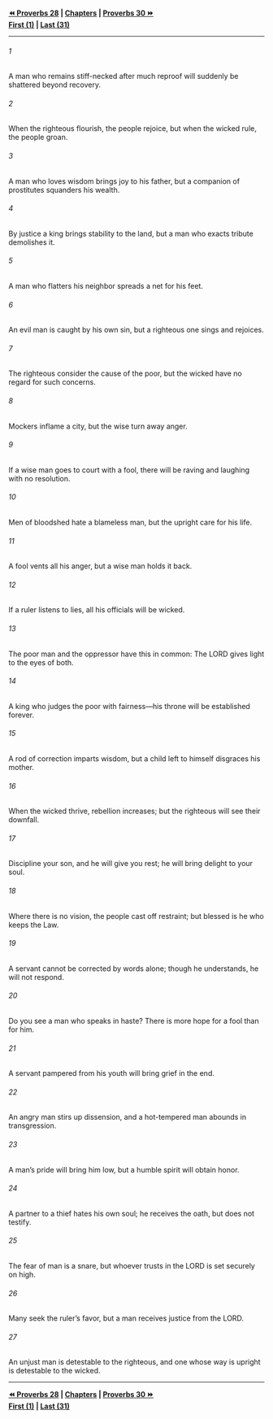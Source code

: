   
**[⏪ Proverbs 28](./Proverbs%2028.md) | [Chapters](./_index.md) | [Proverbs 30 ⏩](./Proverbs%2030.md)**  
**[First (1)](./Proverbs%201.md) | [Last (31)](./Proverbs%2031.md)**  
  
---  
  
###### 1  
A man who remains stiff-necked after much reproof will suddenly be shattered beyond recovery.  
  
###### 2  
When the righteous flourish, the people rejoice, but when the wicked rule, the people groan.  
  
###### 3  
A man who loves wisdom brings joy to his father, but a companion of prostitutes squanders his wealth.  
  
###### 4  
By justice a king brings stability to the land, but a man who exacts tribute demolishes it.  
  
###### 5  
A man who flatters his neighbor spreads a net for his feet.  
  
###### 6  
An evil man is caught by his own sin, but a righteous one sings and rejoices.  
  
###### 7  
The righteous consider the cause of the poor, but the wicked have no regard for such concerns.  
  
###### 8  
Mockers inflame a city, but the wise turn away anger.  
  
###### 9  
If a wise man goes to court with a fool, there will be raving and laughing with no resolution.  
  
###### 10  
Men of bloodshed hate a blameless man, but the upright care for his life.  
  
###### 11  
A fool vents all his anger, but a wise man holds it back.  
  
###### 12  
If a ruler listens to lies, all his officials will be wicked.  
  
###### 13  
The poor man and the oppressor have this in common: The LORD gives light to the eyes of both.  
  
###### 14  
A king who judges the poor with fairness—his throne will be established forever.  
  
###### 15  
A rod of correction imparts wisdom, but a child left to himself disgraces his mother.  
  
###### 16  
When the wicked thrive, rebellion increases; but the righteous will see their downfall.  
  
###### 17  
Discipline your son, and he will give you rest; he will bring delight to your soul.  
  
###### 18  
Where there is no vision, the people cast off restraint; but blessed is he who keeps the Law.  
  
###### 19  
A servant cannot be corrected by words alone; though he understands, he will not respond.  
  
###### 20  
Do you see a man who speaks in haste? There is more hope for a fool than for him.  
  
###### 21  
A servant pampered from his youth will bring grief in the end.  
  
###### 22  
An angry man stirs up dissension, and a hot-tempered man abounds in transgression.  
  
###### 23  
A man’s pride will bring him low, but a humble spirit will obtain honor.  
  
###### 24  
A partner to a thief hates his own soul; he receives the oath, but does not testify.  
  
###### 25  
The fear of man is a snare, but whoever trusts in the LORD is set securely on high.  
  
###### 26  
Many seek the ruler’s favor, but a man receives justice from the LORD.  
  
###### 27  
An unjust man is detestable to the righteous, and one whose way is upright is detestable to the wicked.  
  
  
---  
  
**[⏪ Proverbs 28](./Proverbs%2028.md) | [Chapters](./_index.md) | [Proverbs 30 ⏩](./Proverbs%2030.md)**  
**[First (1)](./Proverbs%201.md) | [Last (31)](./Proverbs%2031.md)**  
  
